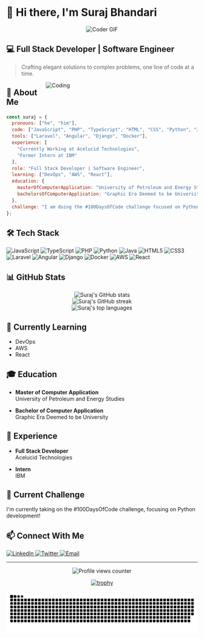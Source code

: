 # 👋 Hi there, I'm Suraj Bhandari

<div align="center">
  <img src="https://media.giphy.com/media/SWoSkN6DxTszqIKEqv/giphy.gif" alt="Coder GIF" width="500">
</div>

## 💻 Full Stack Developer | Software Engineer

> Crafting elegant solutions to complex problems, one line of code at a time.

<img align="right" alt="Coding" width="400" src="https://cdn.dribbble.com/users/1162077/screenshots/3848914/programmer.gif">

## 🚀 About Me

```javascript
const suraj = {
  pronouns: ["he", "him"],
  code: ["JavaScript", "PHP", "TypeScript", "HTML", "CSS", "Python", "Java"],
  tools: ["Laravel", "Angular", "Django", "Docker"],
  experience: [
    "Currently Working at Acelucid Technologies",
    "Former Intern at IBM"
  ],
  role: "Full Stack Developer | Software Engineer",
  learning: ["DevOps", "AWS", "React"],
  education: {
    masterOfComputerApplication: "University of Petroleum and Energy Studies",
    bachelorsOfComputerApplication: "Graphic Era Deemed to be University"
  },
  challenge: "I am doing the #100DaysOfCode challenge focused on Python"
};
```

## 🛠️ Tech Stack

<p align="left">
  <img src="https://img.shields.io/badge/JavaScript-F7DF1E?style=for-the-badge&logo=javascript&logoColor=black" alt="JavaScript"/>
  <img src="https://img.shields.io/badge/TypeScript-007ACC?style=for-the-badge&logo=typescript&logoColor=white" alt="TypeScript"/>
  <img src="https://img.shields.io/badge/PHP-777BB4?style=for-the-badge&logo=php&logoColor=white" alt="PHP"/>
  <img src="https://img.shields.io/badge/Python-3776AB?style=for-the-badge&logo=python&logoColor=white" alt="Python"/>
  <img src="https://img.shields.io/badge/Java-ED8B00?style=for-the-badge&logo=java&logoColor=white" alt="Java"/>
  <img src="https://img.shields.io/badge/HTML5-E34F26?style=for-the-badge&logo=html5&logoColor=white" alt="HTML5"/>
  <img src="https://img.shields.io/badge/CSS3-1572B6?style=for-the-badge&logo=css3&logoColor=white" alt="CSS3"/>
  <img src="https://img.shields.io/badge/Laravel-FF2D20?style=for-the-badge&logo=laravel&logoColor=white" alt="Laravel"/>
  <img src="https://img.shields.io/badge/Angular-DD0031?style=for-the-badge&logo=angular&logoColor=white" alt="Angular"/>
  <img src="https://img.shields.io/badge/Django-092E20?style=for-the-badge&logo=django&logoColor=white" alt="Django"/>
  <img src="https://img.shields.io/badge/Docker-2496ED?style=for-the-badge&logo=docker&logoColor=white" alt="Docker"/>
  <img src="https://img.shields.io/badge/AWS-232F3E?style=for-the-badge&logo=amazon-aws&logoColor=white" alt="AWS"/>
  <img src="https://img.shields.io/badge/React-20232A?style=for-the-badge&logo=react&logoColor=61DAFB" alt="React"/>
</p>

## 📊 GitHub Stats

<div align="center">
  <img src="https://github-readme-stats.vercel.app/api?username=SurajBhandari5110&show_icons=true&theme=radical" alt="Suraj's GitHub stats" />
</div>

<div align="center">
  <img src="https://github-readme-streak-stats.herokuapp.com/?user=SurajBhandari5110&theme=radical" alt="Suraj's GitHub streak" />
</div>

<div align="center">
  <img src="https://github-readme-stats.vercel.app/api/top-langs/?username=SurajBhandari5110&layout=compact&theme=radical" alt="Suraj's top languages" />
</div>

## 🌱 Currently Learning

- DevOps
- AWS
- React

## 🎓 Education

- **Master of Computer Application**  
  University of Petroleum and Energy Studies

- **Bachelor of Computer Application**  
  Graphic Era Deemed to be University

## 💼 Experience

- **Full Stack Developer**  
  Acelucid Technologies

- **Intern**  
  IBM

## 🎯 Current Challenge

I'm currently taking on the #100DaysOfCode challenge, focusing on Python development!

## 📫 Connect With Me

<p align="left">
  <a href="https://linkedin.com/in/surajbhandari" target="_blank">
    <img src="https://img.shields.io/badge/LinkedIn-0077B5?style=for-the-badge&logo=linkedin&logoColor=white" alt="LinkedIn"/>
  </a>
  <a href="https://twitter.com/surajbhandari" target="_blank">
    <img src="https://img.shields.io/badge/Twitter-1DA1F2?style=for-the-badge&logo=twitter&logoColor=white" alt="Twitter"/>
  </a>
  <a href="mailto:suraj.bhandari@example.com">
    <img src="https://img.shields.io/badge/Email-D14836?style=for-the-badge&logo=gmail&logoColor=white" alt="Email"/>
  </a>
</p>

---

<div align="center">
  <img src="https://komarev.com/ghpvc/?username=SurajBhandari5110&color=blueviolet&style=flat-square" alt="Profile views counter" />
</div>

<div align="center">
  
  [![trophy](https://github-profile-trophy.vercel.app/?username=SurajBhandari5110&theme=onedark&row=1&column=6)](https://github.com/ryo-ma/github-profile-trophy)
  
</div>

<div align="center">
  <img src="https://raw.githubusercontent.com/platane/platane/output/github-contribution-grid-snake-dark.svg" alt="Snake animation" />
</div>

<!--
SurajBhandari5110/SurajBhandari5110 is a ✨ special ✨ repository because its `README.md` (this file) appears on your GitHub profile.
You can click the Preview link to take a look at your changes.
-->

